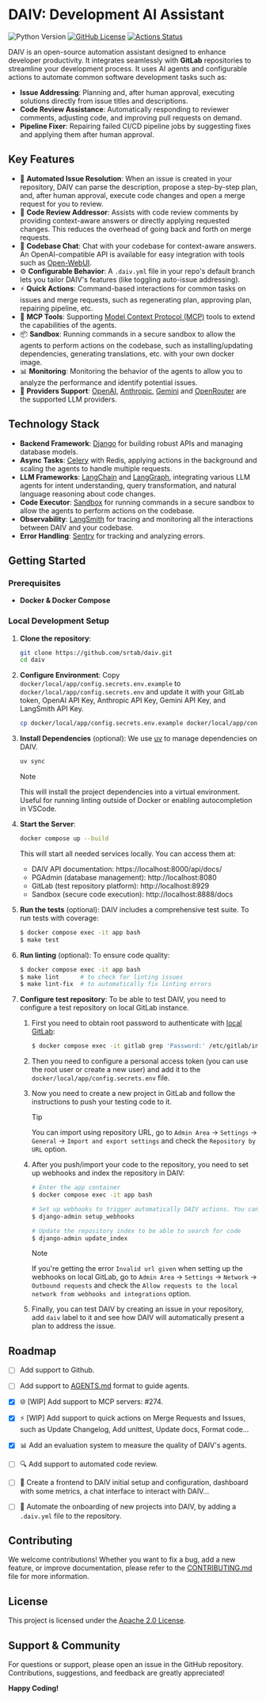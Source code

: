 # DAIV: Development AI Assistant

![Python Version](https://img.shields.io/python/required-version-toml?tomlFilePath=https%3A%2F%2Fraw.githubusercontent.com%2Fsrtab%2Fdaiv%2Fmain%2Fpyproject.toml)
[![GitHub License](https://img.shields.io/github/license/srtab/daiv)](https://github.com/srtab/daiv/blob/main/LICENSE)
[![Actions Status](https://github.com/srtab/daiv/actions/workflows/ci.yml/badge.svg)](https://github.com/srtab/daiv/actions)

DAIV is an open-source automation assistant designed to enhance developer productivity. It integrates seamlessly with **GitLab** repositories to streamline your development process. It uses AI agents and configurable actions to automate common software development tasks such as:

- **Issue Addressing**: Planning and, after human approval, executing solutions directly from issue titles and descriptions.
- **Code Review Assistance**: Automatically responding to reviewer comments, adjusting code, and improving pull requests on demand.
- **Pipeline Fixer**: Repairing failed CI/CD pipeline jobs by suggesting fixes and applying them after human approval.

## Key Features

- 🚀 **Automated Issue Resolution**: When an issue is created in your repository, DAIV can parse the description, propose a step-by-step plan, and, after human approval, execute code changes and open a merge request for you to review.
- 💬 **Code Review Addressor**: Assists with code review comments by providing context-aware answers or directly applying requested changes. This reduces the overhead of going back and forth on merge requests.
- 🧠 **Codebase Chat**: Chat with your codebase for context-aware answers. An OpenAI-compatible API is available for easy integration with tools such as [Open-WebUI](https://github.com/open-webui/open-webui).
- ⚙️ **Configurable Behavior**: A `.daiv.yml` file in your repo's default branch lets you tailor DAIV's features (like toggling auto-issue addressing).
- ⚡ **Quick Actions**: Command-based interactions for common tasks on issues and merge requests, such as regenerating plan, approving plan, repairing pipeline, etc.
- 🔧 **MCP Tools**: Supporting [Model Context Protocol (MCP)](https://modelcontextprotocol.io/) tools to extend the capabilities of the agents.
- 📦 **Sandbox**: Running commands in a secure sandbox to allow the agents to perform actions on the codebase, such as installing/updating dependencies, generating translations, etc. with your own docker image.
- 📊 **Monitoring**: Monitoring the behavior of the agents to allow you to analyze the performance and identify potential issues.
- 🤖 **Providers Support**: [OpenAI](https://openai.com/api/), [Anthropic](https://www.anthropic.com/api), [Gemini](https://ai.google.dev/gemini) and [OpenRouter](https://openrouter.ai/) are the supported LLM providers.

## Technology Stack

- **Backend Framework**: [Django](https://www.djangoproject.com/) for building robust APIs and managing database models.
- **Async Tasks**: [Celery](https://docs.celeryproject.org/) with Redis, applying actions in the background and scaling the agents to handle multiple requests.
- **LLM Frameworks**: [LangChain](https://python.langchain.com/) and [LangGraph](https://langchain-ai.github.io/langgraph), integrating various LLM agents for intent understanding, query transformation, and natural language reasoning about code changes.
- **Code Executor**: [Sandbox](https://github.com/srtab/daiv-sandbox/) for running commands in a secure sandbox to allow the agents to perform actions on the codebase.
- **Observability**: [LangSmith](https://www.langchain.com/langsmith) for tracing and monitoring all the interactions between DAIV and your codebase.
- **Error Handling**: [Sentry](https://sentry.io/) for tracking and analyzing errors.

## Getting Started

### Prerequisites

- **Docker & Docker Compose**

### Local Development Setup

1. **Clone the repository**:

   ```bash
   git clone https://github.com/srtab/daiv.git
   cd daiv
   ```

2. **Configure Environment**:
   Copy `docker/local/app/config.secrets.env.example` to `docker/local/app/config.secrets.env` and update it with your GitLab token, OpenAI API Key, Anthropic API Key, Gemini API Key, and LangSmith API Key.

   ```bash
   cp docker/local/app/config.secrets.env.example docker/local/app/config.secrets.env
   ```

3. **Install Dependencies** (optional):
   We use [uv](https://docs.astral.sh/uv/) to manage dependencies on DAIV.

   ```bash
   uv sync
   ```

   > [!NOTE]
   > This will install the project dependencies into a virtual environment. Useful for running linting outside of Docker or enabling autocompletion in VSCode.

4. **Start the Server**:

   ```bash
   docker compose up --build
   ```

   This will start all needed services locally. You can access them at:

   - DAIV API documentation: https://localhost:8000/api/docs/
   - PGAdmin (database management): http://localhost:8080
   - GitLab (test repository platform): http://localhost:8929
   - Sandbox (secure code execution): http://localhost:8888/docs

5. **Run the tests** (optional):
   DAIV includes a comprehensive test suite. To run tests with coverage:

   ```bash
   $ docker compose exec -it app bash
   $ make test
   ```

6. **Run linting** (optional):
   To ensure code quality:

   ```bash
   $ docker compose exec -it app bash
   $ make lint      # to check for linting issues
   $ make lint-fix  # to automatically fix linting errors
   ```

7. **Configure test repository**:
   To be able to test DAIV, you need to configure a test repository on local GitLab instance.

   1. First you need to obtain root password to authenticate with [local GitLab](http://localhost:8929):

      ```bash
      $ docker compose exec -it gitlab grep 'Password:' /etc/gitlab/initial_root_password
      ```

   2. Then you need to configure a personal access token (you can use the root user or create a new user) and add it to the `docker/local/app/config.secrets.env` file.

   3. Now you need to create a new project in GitLab and follow the instructions to push your testing code to it.

      > [!TIP]
      > You can import using repository URL, go to `Admin Area` -> `Settings` -> `General` -> `Import and export settings` and check the `Repository by URL` option.

   4. After you push/import your code to the repository, you need to set up webhooks and index the repository in DAIV:

      ```bash
      # Enter the app container
      $ docker compose exec -it app bash

      # Set up webhooks to trigger automatically DAIV actions. You can disable SSL verification for local development by adding `--disable-ssl-verification` to the command.
      $ django-admin setup_webhooks

      # Update the repository index to be able to search for code
      $ django-admin update_index
      ```

      > [!NOTE]
      > If you're getting the error `Invalid url given` when setting up the webhooks on local GitLab, go to `Admin Area` -> `Settings` -> `Network` -> `Outbound requests` and check the `Allow requests to the local network from webhooks and integrations` option.

   5. Finally, you can test DAIV by creating an issue in your repository, add `daiv` label to it and see how DAIV will automatically present a plan to address the issue.


## Roadmap

- [ ] Add support to Github.
- [ ] Add support to [AGENTS.md](https://agents.md/) format to guide agents.
- [x] 🌐 [WIP] Add support to MCP servers: #274.
- [x] ⚡ [WIP] Add support to quick actions on Merge Requests and Issues, such as Update Changelog, Add unittest, Update docs, Format code...
- [x] 📊 Add an evaluation system to measure the quality of DAIV's agents.
- [ ] 🔍 Add support to automated code review.
- [ ] 🎨 Create a frontend to DAIV initial setup and configuration, dashboard with some metrics, a chat interface to interact with DAIV...
- [ ] 🚀 Automate the onboarding of new projects into DAIV, by adding a `.daiv.yml` file to the repository.


## Contributing

We welcome contributions! Whether you want to fix a bug, add a new feature, or improve documentation, please refer to the [CONTRIBUTING.md](CONTRIBUTING.md) file for more information.

## License

This project is licensed under the [Apache 2.0 License](LICENSE).

## Support & Community

For questions or support, please open an issue in the GitHub repository. Contributions, suggestions, and feedback are greatly appreciated!

**Happy Coding!**
